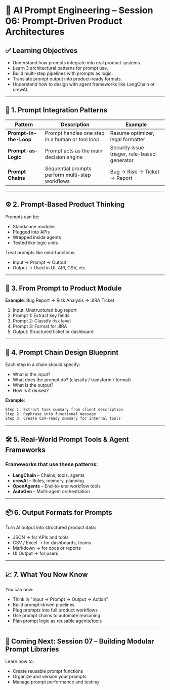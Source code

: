
# 🧠 AI Prompt Engineering – Session 06: Prompt-Driven Product Architectures

## ✅ Learning Objectives
- Understand how prompts integrate into real product systems.
- Learn 3 architectural patterns for prompt use.
- Build multi-step pipelines with prompts as logic.
- Translate prompt output into product-ready formats.
- Understand how to design with agent frameworks like LangChain or crewAI.

---

## 🔁 1. Prompt Integration Patterns

| Pattern | Description | Example |
|--------|-------------|---------|
| **Prompt-in-the-Loop** | Prompt handles one step in a human or tool loop | Resume optimizer, legal formatter |
| **Prompt-as-Logic** | Prompt acts as the main decision engine | Security issue triager, rule-based generator |
| **Prompt Chains** | Sequential prompts perform multi-step workflows | Bug → Risk → Ticket → Report |

---

## ⚙️ 2. Prompt-Based Product Thinking

Prompts can be:
- Standalone modules
- Plugged into APIs
- Wrapped inside agents
- Tested like logic units

Treat prompts like mini-functions:
- Input → Prompt → Output
- Output → Used in UI, API, CSV, etc.

---

## 🧠 3. From Prompt to Product Module

**Example**: Bug Report → Risk Analysis → JIRA Ticket

1. Input: Unstructured bug report  
2. Prompt 1: Extract key fields  
3. Prompt 2: Classify risk level  
4. Prompt 3: Format for JIRA  
5. Output: Structured ticket or dashboard

---

## 🔧 4. Prompt Chain Design Blueprint

Each step in a chain should specify:
- What is the input?
- What does the prompt do? (classify / transform / format)
- What is the output?
- How is it reused?

**Example**:
```text
Step 1: Extract task summary from client description
Step 2: Rephrase into functional message
Step 3: Create CSV-ready summary for internal tools
```

---

## 🛠️ 5. Real-World Prompt Tools & Agent Frameworks

### Frameworks that use these patterns:
- **LangChain** – Chains, tools, agents
- **crewAI** – Roles, memory, planning
- **OpenAgents** – End-to-end workflow tools
- **AutoGen** – Multi-agent orchestration

---

## 📦 6. Output Formats for Prompts

Turn AI output into structured product data:
- JSON → for APIs and tools
- CSV / Excel → for dashboards, teams
- Markdown → for docs or reports
- UI Output → for users

---

## 📈 7. What You Now Know

You can now:
- Think in "Input → Prompt → Output → Action"
- Build prompt-driven pipelines
- Plug prompts into full product workflows
- Use prompt chains to automate reasoning
- Plan prompt logic as reusable agents/tools

---

## 🔮 Coming Next: Session 07 – Building Modular Prompt Libraries

Learn how to:
- Create reusable prompt functions
- Organize and version your prompts
- Manage prompt performance and testing
